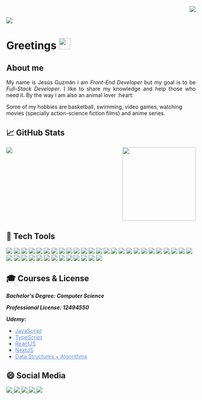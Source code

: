 <p align="right"> 
<a href="https://github.com/jesusgz11">
  <img src="https://komarev.com/ghpvc/?username=jesusgz11" />
</a>
</p>

<img src="./assets/portada.jpeg">

# Greetings <img src="./assets/shake.gif" width="30px">

## About me

<p style="text-align: justify">
My name is Jesús Guzmán i am <i>Front-End Developer </i> but my goal is to be <i>Full-Stack Developer</i>. I like to share my knowledge and help those who need it. By the way i am also an animal lover :heart:

Some of my hobbies are basketball, swimming, video games, watching movies (specially action-science fiction films) and anime series.

</p>

## :chart_with_upwards_trend: GitHub Stats

<div style="width: 100%; display: flex; align-items:flex-start; justify-content: space-between;">
<img src="https://github-readme-stats.vercel.app/api?username=jesusgz11&show_icons=true&theme=tokyonight&count_private=true" />
<img height="195px" src="https://github-readme-stats.vercel.app/api/top-langs/?username=jesusgz11&theme=tokyonight&langs_count=3" />
</div>

## :toolbox: Tech Tools

<div>
  <img src="https://img.shields.io/badge/Linux-informational?style=flat&logo=linux&logoColor=white&color=2B867E&labelColor=1A1B27" />
  <img src="https://img.shields.io/badge/React.js-informational?style=flat&logo=react&logoColor=white&color=2B867E&labelColor=1A1B27" />
  <img src="https://img.shields.io/badge/Next.js-informational?style=flat&logo=next.js&logoColor=white&color=2B867E&labelColor=1A1B27" />
  <img src="https://img.shields.io/badge/MongoDB-informational?style=flat&logo=mongodb&logoColor=white&color=2B867E&labelColor=1A1B27" />
  <img src="https://img.shields.io/badge/Node.js-informational?style=flat&logo=node.js&logoColor=white&color=2B867E&labelColor=1A1B27" />
  <img src="https://img.shields.io/badge/Typescript-informational?style=flat&logo=typescript&logoColor=white&color=2B867E&labelColor=1A1B27" />
  <img src="https://img.shields.io/badge/Javascript-informational?style=flat&logo=javascript&logoColor=white&color=2B867E&labelColor=1A1B27" />
  <img src="https://img.shields.io/badge/HTML5-informational?style=flat&logo=html5&logoColor=white&color=2B867E&labelColor=1A1B27" />
  <img src="https://img.shields.io/badge/CSS3-informational?style=flat&logo=css3&logoColor=white&color=2B867E&labelColor=1A1B27" />
  <img src="https://img.shields.io/badge/Styled&#32;Components-informational?style=flat&logo=styledcomponents&logoColor=white&color=2B867E&labelColor=1A1B27" />
  <img src="https://img.shields.io/badge/VS&#32;Code-informational?style=flat&logo=visualstudiocode&logoColor=white&color=2B867E&labelColor=1A1B27" />
  <img src="https://img.shields.io/badge/ZSH-informational?style=flat&logo=gnubash&logoColor=white&color=2B867E&labelColor=1A1B27" />
  <img src="https://img.shields.io/badge/Git-informational?style=flat&logo=git&logoColor=white&color=2B867E&labelColor=1A1B27" />
  <img src="https://img.shields.io/badge/GitHub-informational?style=flat&logo=github&logoColor=white&color=2B867E&labelColor=1A1B27" />
  <img src="https://img.shields.io/badge/Bitbucket-informational?style=flat&logo=bitbucket&logoColor=white&color=2B867E&labelColor=1A1B27" />
  <img src="https://img.shields.io/badge/Material&#32;UI-informational?style=flat&logo=MUI&logoColor=white&color=2B867E&labelColor=1A1B27" />
  <img src="https://img.shields.io/badge/Yarn-informational?style=flat&logo=yarn&logoColor=white&color=2B867E&labelColor=1A1B27" />
  <img src="https://img.shields.io/badge/Express-informational?style=flat&logo=express&logoColor=white&color=2B867E&labelColor=1A1B27" />
  <img src="https://img.shields.io/badge/MySQL-informational?style=flat&logo=MySQL&logoColor=white&color=2B867E&labelColor=1A1B27" />
  <img src="https://img.shields.io/badge/Redux-informational?style=flat&logo=redux&logoColor=white&color=2B867E&labelColor=1A1B27" />
  <img src="https://img.shields.io/badge/Nodemon-informational?style=flat&logo=nodemon&logoColor=white&color=2B867E&labelColor=1A1B27" />
  <img src="https://img.shields.io/badge/Netlify-informational?style=flat&logo=netlify&logoColor=white&color=2B867E&labelColor=1A1B27" />
  <img src="https://img.shields.io/badge/Heroku-informational?style=flat&logo=heroku&logoColor=white&color=2B867E&labelColor=1A1B27" />
  <img src="https://img.shields.io/badge/Trello-informational?style=flat&logo=trello&logoColor=white&color=2B867E&labelColor=1A1B27" />
  <img src="https://img.shields.io/badge/Jira-informational?style=flat&logo=jira&logoColor=white&color=2B867E&labelColor=1A1B27" />
  <img src="https://img.shields.io/badge/React&#32;Native-informational?style=flat&logo=react&logoColor=white&color=2B867E&labelColor=1A1B27" />
  <img src="https://img.shields.io/badge/Electron-informational?style=flat&logo=electron&logoColor=white&color=2B867E&labelColor=1A1B27" />
  <img src="https://img.shields.io/badge/MobX-informational?style=flat&logo=mobx&logoColor=white&color=2B867E&labelColor=1A1B27" />
  <img src="https://img.shields.io/badge/Expo-informational?style=flat&logo=expo&logoColor=white&color=2B867E&labelColor=1A1B27" />
  <img src="https://img.shields.io/badge/Cypress-informational?style=flat&logo=cypress&logoColor=white&color=2B867E&labelColor=1A1B27" />
  <img src="https://img.shields.io/badge/JSON-informational?style=flat&logo=json&logoColor=white&color=2B867E&labelColor=1A1B27" />
  <img src="https://img.shields.io/badge/Python-informational?style=flat&logo=python&logoColor=white&color=2B867E&labelColor=1A1B27" />
  <img src="https://img.shields.io/badge/Canva-informational?style=flat&logo=canva&logoColor=white&color=2B867E&labelColor=1A1B27" />
  <img src="https://img.shields.io/badge/Android&#32;Studio-informational?style=flat&logo=androidstudio&logoColor=white&color=2B867E&labelColor=1A1B27" />
  <img src="https://img.shields.io/badge/Storybook-informational?style=flat&logo=storybook&logoColor=white&color=2B867E&labelColor=1A1B27" />
  <img src="https://img.shields.io/badge/Firebase-informational?style=flat&logo=firebase&logoColor=white&color=2B867E&labelColor=1A1B27" />
  <img src="https://img.shields.io/badge/Shopify-informational?style=flat&logo=shopify&logoColor=white&color=2B867E&labelColor=1A1B27" />
  <img src="https://img.shields.io/badge/JSON&#32;Web&#32;Tokens-informational?style=flat&logo=jsonwebtokens&logoColor=white&color=2B867E&labelColor=1A1B27" />
</div>

## :mortar_board: Courses & License

**_Bachelor's Degree: Computer Science_**

**_Professional License: 12494550_**

**_Udemy:_**

<ul>
  <li>
    <a href="https://www.udemy.com/certificate/UC-d086cc2c-5b25-4c85-9bbc-e085c9462fc7/" style="color:#628FDA;text-decoration: underline;">JavaScript</a>
  </li>
  <li>
    <a href="https://www.udemy.com/certificate/UC-c7960f2e-fcdb-4170-9a5f-16d7c060893b/" style="color:#628FDA;text-decoration: underline;">TypeScript</a>
  </li>
  <li>
    <a href="https://www.udemy.com/certificate/UC-65cc07ff-c152-4339-b3c3-9816732860d7/" style="color:#628FDA;text-decoration: underline;">ReactJS</a>
  </li>
  <li>
    <a href="https://www.udemy.com/certificate/UC-7f001521-1ffb-430c-b3cd-5a44c5ddcfb2/" style="color:#628FDA;text-decoration: underline;">NextJS</a>
  </li>
  <li>
    <a href="https://www.udemy.com/certificate/UC-ec6d33d1-dbe9-469e-93ed-fd4c2fdd55ca/" style="color:#628FDA;text-decoration: underline;">Data Structures + Algorithms</a>
  </li>
</ul>

## 😄 Social Media

<div>
<a href="https://www.facebook.com/jesgz11/" onclick="return false;">
  <img src="https://img.shields.io/badge/Facebook-Jesús&#32;Guzmán-informational?style=social&logo=facebook" />
</a>
<a href="https://www.instagram.com/jesusgz11/?hl=es-la" onclick="return false;">
  <img src="https://img.shields.io/badge/Instagram-jesusgz11-informational?style=social&logo=instagram" />
</a>
<a href="https://open.spotify.com/user/0qowo2bjmgd9au8rqbd7z3zfq?si=6yQ-MgPNTGaKtJZVx0T8ig&utm_source=copy-link" onclick="return false;">
  <img src="https://img.shields.io/badge/Spotify-Jesús&#32;Guzmán-informational?style=social&logo=spotify" />
</a>
<a href="https://twitter.com/jesgz11" onclick="return false;">
  <img src="https://img.shields.io/badge/Twitter-jesgz11-informational?style=social&logo=twitter" />
</a>
<a href="https://www.linkedin.com/in/jes%C3%BAs-guzm%C3%A1n-725b96150/" onclick="return false;">
  <img src="https://img.shields.io/badge/LinkedIn-Jesús&#32;Guzmán-informational?style=social&logo=linkedin" />
</a>
</div>
